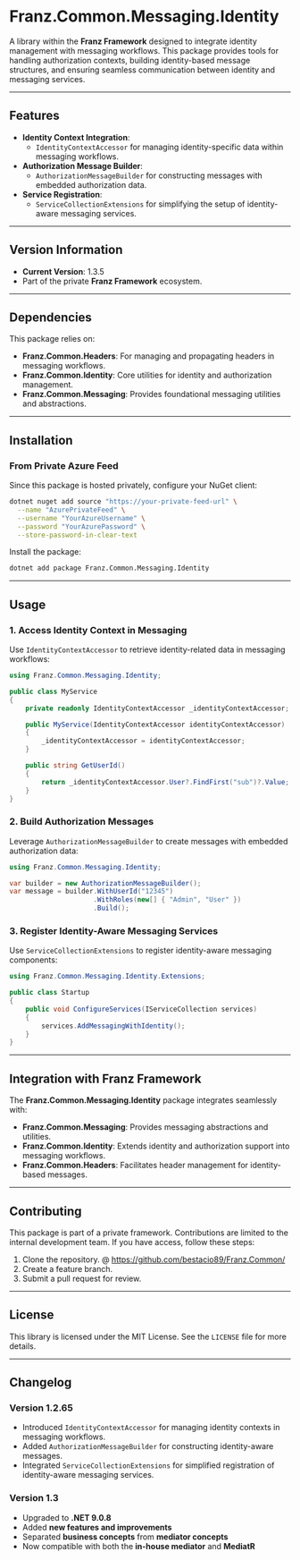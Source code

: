 ﻿# **Franz.Common.Messaging.Identity**

A library within the **Franz Framework** designed to integrate identity management with messaging workflows. This package provides tools for handling authorization contexts, building identity-based message structures, and ensuring seamless communication between identity and messaging services.

---

## **Features**

- **Identity Context Integration**:
  - `IdentityContextAccessor` for managing identity-specific data within messaging workflows.
- **Authorization Message Builder**:
  - `AuthorizationMessageBuilder` for constructing messages with embedded authorization data.
- **Service Registration**:
  - `ServiceCollectionExtensions` for simplifying the setup of identity-aware messaging services.

---

## **Version Information**

- **Current Version**:  1.3.5
- Part of the private **Franz Framework** ecosystem.

---

## **Dependencies**

This package relies on:
- **Franz.Common.Headers**: For managing and propagating headers in messaging workflows.
- **Franz.Common.Identity**: Core utilities for identity and authorization management.
- **Franz.Common.Messaging**: Provides foundational messaging utilities and abstractions.

---

## **Installation**

### **From Private Azure Feed**
Since this package is hosted privately, configure your NuGet client:

```bash
dotnet nuget add source "https://your-private-feed-url" \
  --name "AzurePrivateFeed" \
  --username "YourAzureUsername" \
  --password "YourAzurePassword" \
  --store-password-in-clear-text
```

Install the package:

```bash
dotnet add package Franz.Common.Messaging.Identity  
```

---

## **Usage**

### **1. Access Identity Context in Messaging**

Use `IdentityContextAccessor` to retrieve identity-related data in messaging workflows:

```csharp
using Franz.Common.Messaging.Identity;

public class MyService
{
    private readonly IdentityContextAccessor _identityContextAccessor;

    public MyService(IdentityContextAccessor identityContextAccessor)
    {
        _identityContextAccessor = identityContextAccessor;
    }

    public string GetUserId()
    {
        return _identityContextAccessor.User?.FindFirst("sub")?.Value;
    }
}
```

### **2. Build Authorization Messages**

Leverage `AuthorizationMessageBuilder` to create messages with embedded authorization data:

```csharp
using Franz.Common.Messaging.Identity;

var builder = new AuthorizationMessageBuilder();
var message = builder.WithUserId("12345")
                     .WithRoles(new[] { "Admin", "User" })
                     .Build();
```

### **3. Register Identity-Aware Messaging Services**

Use `ServiceCollectionExtensions` to register identity-aware messaging components:

```csharp
using Franz.Common.Messaging.Identity.Extensions;

public class Startup
{
    public void ConfigureServices(IServiceCollection services)
    {
        services.AddMessagingWithIdentity();
    }
}
```

---

## **Integration with Franz Framework**

The **Franz.Common.Messaging.Identity** package integrates seamlessly with:
- **Franz.Common.Messaging**: Provides messaging abstractions and utilities.
- **Franz.Common.Identity**: Extends identity and authorization support into messaging workflows.
- **Franz.Common.Headers**: Facilitates header management for identity-based messages.

---

## **Contributing**

This package is part of a private framework. Contributions are limited to the internal development team. If you have access, follow these steps:
1. Clone the repository. @ https://github.com/bestacio89/Franz.Common/
2. Create a feature branch.
3. Submit a pull request for review.

---

## **License**

This library is licensed under the MIT License. See the `LICENSE` file for more details.

---

## **Changelog**

### Version 1.2.65
- Introduced `IdentityContextAccessor` for managing identity contexts in messaging workflows.
- Added `AuthorizationMessageBuilder` for constructing identity-aware messages.
- Integrated `ServiceCollectionExtensions` for simplified registration of identity-aware messaging services.


### Version 1.3
- Upgraded to **.NET 9.0.8**
- Added **new features and improvements**
- Separated **business concepts** from **mediator concepts**
- Now compatible with both the **in-house mediator** and **MediatR**